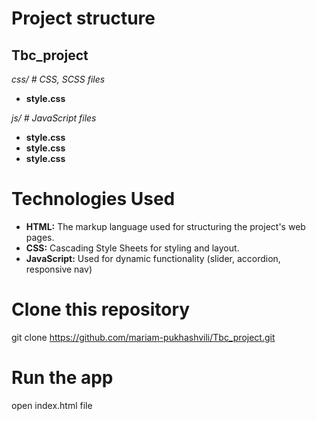 # Project structure

<!-- ├── Tbc_project
│ ├── css/ # CSS, SCSS files
│ │ ├── style.css
│ ├── js/ # JavaScript files
│ │ ├── slider.js
│ │ └── nav.js
│ │ └── accordion.js
│ ├── images/ # Image assets
│ │ ├── partners images
│ │ └── courses images
│ │ └── logo and footer images
│ └── index.html # Main HTML file -->

## Tbc_project

_css/ # CSS, SCSS files_

- **style.css**

_js/ # JavaScript files_

- **style.css**
- **style.css**
- **style.css**

# Technologies Used

- **HTML:** The markup language used for structuring the project's web pages.
- **CSS:** Cascading Style Sheets for styling and layout.
- **JavaScript:** Used for dynamic functionality (slider, accordion, responsive nav)

# Clone this repository

git clone https://github.com/mariam-pukhashvili/Tbc_project.git

# Run the app

open index.html file

